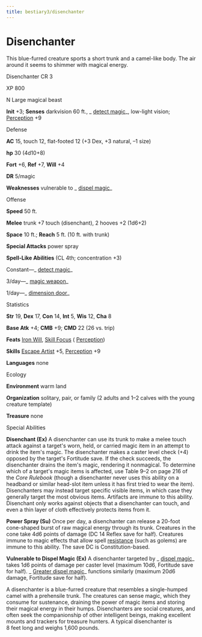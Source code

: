 ```yaml
---
title: bestiary3/disenchanter
---
```

# Disenchanter

This blue-furred creature sports a short trunk and a camel-like body. The air around it seems to shimmer with magical energy.

Disenchanter CR 3

XP 800

N Large magical beast

**Init** +3; **Senses** darkvision 60 ft., _ [detect magic](spell_dir/detectMagic#_detect-magic)_, low-light vision; [Perception](skills/perception#_perception) +9

Defense

**AC** 15, touch 12, flat-footed 12 (+3 Dex, +3 natural, –1 size)

**hp** 30 (4d10+8)

**Fort** +6, **Ref** +7, **Will** +4

**DR** 5/magic

**Weaknesses** vulnerable to _ [dispel magic](spell_dir/dispelMagic#_dispel-magic)_

Offense

**Speed** 50 ft.

**Melee** trunk +7 touch (disenchant), 2 hooves +2 (1d6+2)

**Space** 10 ft.; **Reach** 5 ft. (10 ft. with trunk)

**Special Attacks** power spray

**Spell-Like Abilities** (CL 4th; concentration +3)

Constant—_ [detect magic](spells/detectMagic#_detect-magic)_

3/day—_ [magic weapon](spell_dir/magicWeapon#_magic-weapon)_

1/day—_ [dimension door](spell_dir/dimensionDoor#_dimension-door)_

Statistics

**Str** 19, **Dex** 17, **Con** 14, **Int** 5, **Wis** 12, **Cha** 8

**Base Atk** +4; **CMB** +9; **CMD** 22 (26 vs. trip)

**Feats** [Iron Will](feats#_iron-will), [Skill Focus](feats#_skill-focus) ( [Perception](skills/perception#_perception))

**Skills** [Escape Artist](skill_dir/escapeArtist#_escape-artist) +5, [Perception](skills/perception#_perception) +9

**Languages** none

Ecology

**Environment** warm land

**Organization** solitary, pair, or family (2 adults and 1–2 calves with the young creature template)

**Treasure** none

Special Abilities

**Disenchant (Ex)** A disenchanter can use its trunk to make a melee touch attack against a target's worn, held, or carried magic item in an attempt to drink the item's magic. The disenchanter makes a caster level check (+4) opposed by the target's Fortitude save. If the check succeeds, the disenchanter drains the item's magic, rendering it nonmagical. To determine which of a target's magic items is affected, use Table 9–2 on page 216 of the _Core Rulebook_ (though a disenchanter never uses this ability on a headband or similar head-slot item unless it has first tried to wear the item). Disenchanters may instead target specific visible items, in which case they generally target the most obvious items. Artifacts are immune to this ability. Disenchant only works against objects that a disenchanter can touch, and even a thin layer of cloth effectively protects items from it.

**Power Spray (Su)** Once per day, a disenchanter can release a 20-foot cone-shaped burst of raw magical energy through its trunk. Creatures in the cone take 4d6 points of damage (DC 14 Reflex save for half). Creatures immune to magic effects that allow spell [resistance](monster_dir/universalMonsterRules#_resistance) (such as golems) are immune to this ability. The save DC is Constitution-based.

**Vulnerable to Dispel Magic (Ex)** A disenchanter targeted by _ [dispel magic](spells/dispelMagic#_dispel-magic)_ takes 1d6 points of damage per caster level (maximum 10d6, Fortitude save for half). _ [Greater dispel magic](spell_dir/dispelMagic#_dispel-magic-greater)_ functions similarly (maximum 20d6 damage, Fortitude save for half).

A disenchanter is a blue-furred creature that resembles a single-humped camel with a prehensile trunk. The creatures can sense magic, which they consume for sustenance, draining the power of magic items and storing their magical energy in their humps. Disenchanters are social creatures, and often seek the companionship of other intelligent beings, making excellent mounts and trackers for treasure hunters. A typical disenchanter is   
8 feet long and weighs 1,600 pounds.


